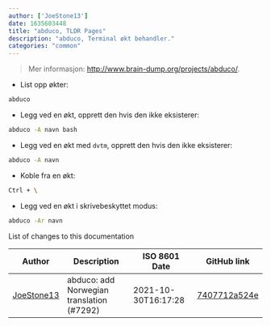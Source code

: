 ```yaml
---
author: ['JoeStone13']
date: 1635603448
title: "abduco, TLDR Pages"
description: "abduco, Terminal økt behandler."
categories: "common"
---
```

> Mer informasjon: <http://www.brain-dump.org/projects/abduco/>.

- List opp økter:

```bash
abduco
```

- Legg ved en økt, opprett den hvis den ikke eksisterer:

```bash
abduco -A navn bash
```

- Legg ved en økt med `dvtm`, opprett den hvis den ikke eksisterer:

```bash
abduco -A navn
```

- Koble fra en økt:

```bash
Ctrl + \
```

- Legg ved en økt i skrivebeskyttet modus:

```bash
abduco -Ar navn
```
List of changes to this documentation


Author | Description | ISO 8601 Date | GitHub link
------|-----|-----|-----
[JoeStone13](mailto:captainjoestone@gmail.com) | abduco: add Norwegian translation (#7292) | 2021-10-30T16:17:28 | [7407712a524e](https://github.com/tldr-pages/tldr/commit/7407712a524ef1e3b66f3d004d8d8f46ac61d685)

